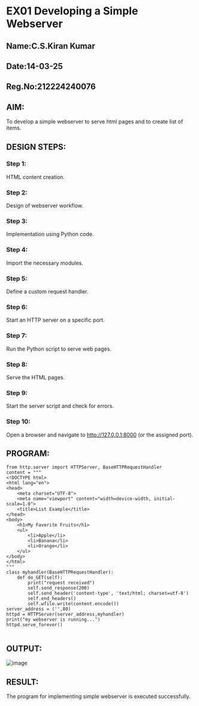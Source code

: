 # EX01 Developing a Simple Webserver
## Name:C.S.Kiran Kumar
## Date:14-03-25
## Reg.No:212224240076

## AIM:
To develop a simple webserver to serve html pages and to create list of items.

## DESIGN STEPS:
### Step 1: 
HTML content creation.

### Step 2:
Design of webserver workflow.

### Step 3:
Implementation using Python code.

### Step 4:
Import the necessary modules.

### Step 5:
Define a custom request handler.

### Step 6:
Start an HTTP server on a specific port.

### Step 7:
Run the Python script to serve web pages.

### Step 8:
Serve the HTML pages.

### Step 9:
Start the server script and check for errors.

### Step 10:
Open a browser and navigate to http://127.0.0.1:8000 (or the assigned port).

## PROGRAM:
```
from http.server import HTTPServer, BaseHTTPRequestHandler
content = """
<!DOCTYPE html>
<html lang="en">
<head>
    <meta charset="UTF-8">
    <meta name="viewport" content="width=device-width, initial-scale=1.0">
    <title>List Example</title>
</head>
<body>
    <h1>My Favorite Fruits</h1>
    <ul>
        <li>Apple</li>
        <li>Banana</li>
        <li>Orange</li>
    </ul>
</body>
</html>
"""
class myhandler(BaseHTTPRequestHandler):
    def do_GET(self):
        print("request received")
        self.send_response(200)
        self.send_header('content-type', 'text/html; charset=utf-8')
        self.end_headers()
        self.wfile.write(content.encode())
server_address = ('',80)
httpd = HTTPServer(server_address,myhandler)
print("my webserver is running...")
httpd.serve_forever()


```

## OUTPUT:
![image](https://github.com/user-attachments/assets/20c49f53-97a2-47d3-8c87-e4e18713d13b)


## RESULT:
The program for implementing simple webserver is executed successfully.

